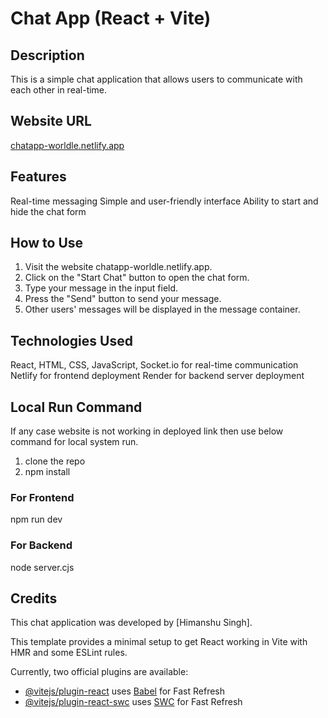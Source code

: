 # Chat App (React + Vite)

## Description
This is a simple chat application that allows users to communicate with each other in real-time.

## Website URL
[chatapp-worldle.netlify.app](https://chatapp-worldle.netlify.app/)

## Features
Real-time messaging
Simple and user-friendly interface
Ability to start and hide the chat form

## How to Use
1. Visit the website chatapp-worldle.netlify.app.
2. Click on the "Start Chat" button to open the chat form.
3. Type your message in the input field.
4. Press the "Send" button to send your message.
5. Other users' messages will be displayed in the message container.

## Technologies Used
React, HTML, CSS, JavaScript, 
Socket.io for real-time communication
Netlify for frontend deployment
Render for backend server deployment

## Local Run Command
If any case website is not working in deployed link then use below command for local system run.
1. clone the repo
2. npm install
### For Frontend
npm run dev
### For Backend
node server.cjs


## Credits
This chat application was developed by [Himanshu Singh].




This template provides a minimal setup to get React working in Vite with HMR and some ESLint rules.

Currently, two official plugins are available:

- [@vitejs/plugin-react](https://github.com/vitejs/vite-plugin-react/blob/main/packages/plugin-react/README.md) uses [Babel](https://babeljs.io/) for Fast Refresh
- [@vitejs/plugin-react-swc](https://github.com/vitejs/vite-plugin-react-swc) uses [SWC](https://swc.rs/) for Fast Refresh
